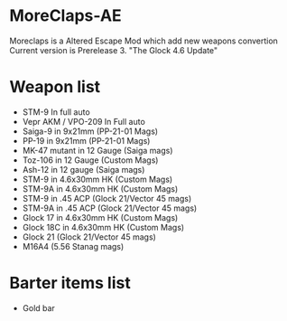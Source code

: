 # MoreClaps-AE
Moreclaps is a Altered Escape Mod which add new weapons convertion
Current version is Prerelease  3. "The Glock 4.6 Update"

# Weapon list
* STM-9 In full auto
* Vepr AKM / VPO-209 In Full auto 
* Saiga-9 in 9x21mm (PP-21-01 Mags)
* PP-19 in 9x21mm (PP-21-01 Mags)
* MK-47 mutant in 12 Gauge (Saiga mags)
* Toz-106 in 12 Gauge (Custom Mags)
* Ash-12 in 12 gauge (Saiga mags)
* STM-9 in 4.6x30mm HK (Custom Mags)
* STM-9A in 4.6x30mm HK (Custom Mags)
* STM-9 in .45 ACP (Glock 21/Vector 45 mags)
* STM-9A in .45 ACP (Glock 21/Vector 45 mags)
* Glock 17 in 4.6x30mm HK (Custom Mags)
* Glock 18C in 4.6x30mm HK (Custom Mags)
* Glock 21 (Glock 21/Vector 45 mags)
* M16A4 (5.56 Stanag mags)
# Barter items list
* Gold bar
